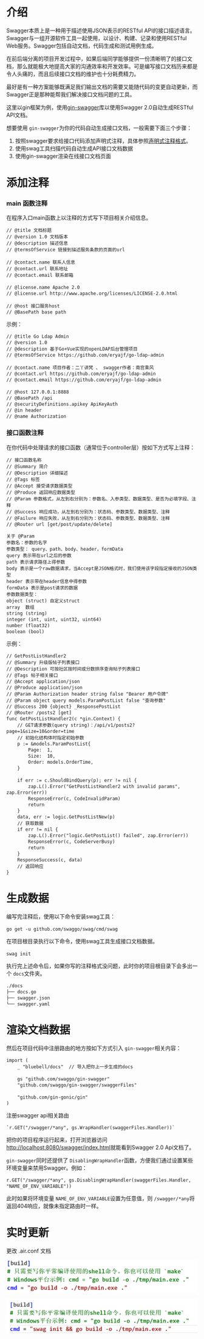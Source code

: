 # 介绍

Swagger本质上是一种用于描述使用JSON表示的RESTful API的接口描述语言。Swagger与一组开源软件工具一起使用，以设计、构建、记录和使用RESTful Web服务。Swagger包括自动文档，代码生成和测试用例生成。

在前后端分离的项目开发过程中，如果后端同学能够提供一份清晰明了的接口文档，那么就能极大地提高大家的沟通效率和开发效率。可是编写接口文档历来都是令人头痛的，而且后续接口文档的维护也十分耗费精力。

最好是有一种方案能够既满足我们输出文档的需要又能随代码的变更自动更新，而Swagger正是那种能帮我们解决接口文档问题的工具。

这里以gin框架为例，使用[gin-swagger](https://github.com/swaggo/gin-swagger)库以使用Swagger 2.0自动生成RESTful API文档。

想要使用 `gin-swagger`为你的代码自动生成接口文档，一般需要下面三个步骤：

1. 按照swagger要求给接口代码添加声明式注释，具体参照[声明式注释格式](https://swaggo.github.io/swaggo.io/declarative_comments_format/)。
2. 使用swag工具扫描代码自动生成API接口文档数据
3. 使用gin-swagger渲染在线接口文档页面

# 添加注释

### main 函数注释

在程序入口main函数上以注释的方式写下项目相关介绍信息。

```
// @title 文档标题
// @version 1.0 文档版本
// @description 描述信息
// @termsOfService 链接到描述服务条款的页面的url

// @contact.name 联系人信息
// @contact.url 联系地址
// @contact.email 联系邮箱

// @license.name Apache 2.0
// @license.url http://www.apache.org/licenses/LICENSE-2.0.html

// @host 接口服务host
// @BasePath base path
```

示例：

```
// @title Go Ldap Admin
// @version 1.0
// @description 基于Go+Vue实现的openLDAP后台管理项目
// @termsOfService https://github.com/eryajf/go-ldap-admin

// @contact.name 项目作者：二丫讲梵 、 swagger作者：南宫乘风
// @contact.url https://github.com/eryajf/go-ldap-admin
// @contact.email https://github.com/eryajf/go-ldap-admin

// @host 127.0.0.1:8888
// @BasePath /api
// @securityDefinitions.apikey ApiKeyAuth
// @in header
// @name Authorization
```

### 接口函数注释

在你代码中处理请求的接口函数（通常位于controller层）按如下方式写上注释：

```
// 接口函数名称
// @Summary 简介
// @Description 详细描述
// @Tags 标签
// @Accept 接受请求数据类型
// @Produce 返回响应数据类型
// @Param 参数格式，从左到右分别为：参数名、入参类型、数据类型、是否为必填字段、注释
// @Success 响应成功，从左到右分别为：状态码、参数类型、数据类型、注释
// @Failure 响应失败，从左到右分别为：状态码、参数类型、数据类型、注释
// @Router url [get/post/update/delete]
```

```
关于 @Param
参数名：参数的名字
参数类型： query、path、body、header，formData
query 表示带在url之后的参数
path 表示请求路径上得参数
body 表示是一个raw数据请求，当Accept是JSON格式时，我们使用该字段指定接收的JSON类型
header 表示带在header信息中得参数
formData 表示是post请求的数据
参数数据类型：
object (struct) 自定义struct
array  数组
string (string)
integer (int, uint, uint32, uint64)
number (float32)
boolean (bool)

```

示例：

```
// GetPostListHandler2 
// @Summary 升级版帖子列表接口
// @Description 可按社区按时间或分数排序查询帖子列表接口
// @Tags 帖子相关接口
// @Accept application/json
// @Produce application/json
// @Param Authorization header string false "Bearer 用户令牌"
// @Param object query models.ParamPostList false "查询参数"
// @Success 200 {object} _ResponsePostList
// @Router /posts2 [get]
func GetPostListHandler2(c *gin.Context) {
	// GET请求参数(query string)：/api/v1/posts2?page=1&size=10&order=time
	// 初始化结构体时指定初始参数
	p := &models.ParamPostList{
		Page:  1,
		Size:  10,
		Order: models.OrderTime,
	}

	if err := c.ShouldBindQuery(p); err != nil {
		zap.L().Error("GetPostListHandler2 with invalid params", zap.Error(err))
		ResponseError(c, CodeInvalidParam)
		return
	}
	data, err := logic.GetPostListNew(p)
	// 获取数据
	if err != nil {
		zap.L().Error("logic.GetPostList() failed", zap.Error(err))
		ResponseError(c, CodeServerBusy)
		return
	}
	ResponseSuccess(c, data)
	// 返回响应
}
```

# 生成数据

编写完注释后，使用以下命令安装swag工具：

`go get -u github.com/swaggo/swag/cmd/swag`

在项目根目录执行以下命令，使用swag工具生成接口文档数据。

`swag init`

执行完上述命令后，如果你写的注释格式没问题，此时你的项目根目录下会多出一个 `docs`文件夹。

```
./docs
├── docs.go
├── swagger.json
└── swagger.yaml
```

# 渲染文档数据

然后在项目代码中注册路由的地方按如下方式引入 `gin-swagger`相关内容：

```
import (
	_ "bluebell/docs"  // 导入把你上一步生成的docs

	gs "github.com/swaggo/gin-swagger"
	"github.com/swaggo/gin-swagger/swaggerFiles"

	"github.com/gin-gonic/gin"
)

```

注册swagger api相关路由

```
`r.GET("/swagger/*any", gs.WrapHandler(swaggerFiles.Handler))`
```

把你的项目程序运行起来，打开浏览器访问[http://localhost:8080/swagger/index.html](http://localhost:8080/swagger/index.html)就能看到Swagger 2.0 Api文档了。

`gin-swagger`同时还提供了 `DisablingWrapHandler`函数，方便我们通过设置某些环境变量来禁用Swagger。例如：

```
r.GET("/swagger/*any", gs.DisablingWrapHandler(swaggerFiles.Handler, "NAME_OF_ENV_VARIABLE"))
```

此时如果将环境变量 `NAME_OF_ENV_VARIABLE`设置为任意值，则 `/swagger/*any`将返回404响应，就像未指定路由时一样。

# 实时更新

更改 .air.conf 文档

![1729070694597](image/swagger/1729070694597.png)

![1729070704474](image/swagger/1729070704474.png)
